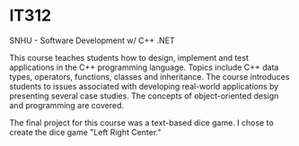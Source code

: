 # IT312
SNHU - Software Development w/ C++ .NET

This course teaches students how to design, implement and test applications in the C++ programming language.  Topics include C++ data types, operators, 
functions, classes and inheritance.  The course introduces students to issues associated with developing real-world applications by presenting several case 
studies. The concepts of object-oriented design and programming are covered.

The final project for this course was a text-based dice game. I chose to create the dice game "Left Right Center."
